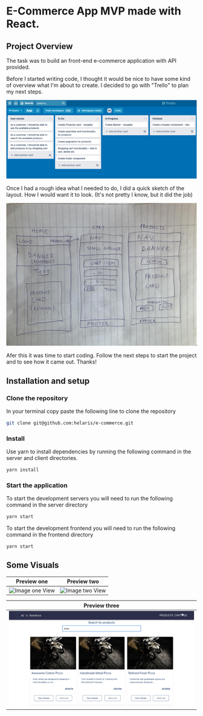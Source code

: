 # E-Commerce App MVP made with React.

## Project Overview

The task was to build an front-end e-commerce application with API provided.

Before I started writing code, I thought it would be nice to have some kind of overview what I'm about to create. I decided to go with "Trello" to plan my next steps.

![Image of Trello](frontend/src/images/trello.png)

Once I had a rough idea what I needed to do, I did a quick sketch of the layout. How I would want it to look. (It's not pretty I know, but it did the job)

![Image of Sketch](frontend/src/images/sketch.jpg)

Afer this it was time to start coding. Follow the next steps to start the project and to see how it came out. Thanks!

## Installation and setup

### Clone the repository

In your terminal copy paste the following line to clone the repository

```bash
git clone git@github.com:helaris/e-commerce.git
```

### Install

Use yarn to install dependencies by running the following command in the server and client directories.

```bash
yarn install
```

### Start the application

To start the development servers you will need to run the following command in the server directory

```bash
yarn start
```

To start the development frontend you will need to run the following command in the frontend directory

```bash
yarn start
```

## Some Visuals

Preview one         |  Preview two
:-------------------------:|:-------------------------:
![Image one View](frontend/src/images/pic1.png)  |  ![Image two View](fronted/src/images/pic2.png)


Preview three            | 
:-------------------------:|
![Image two view](frontend/src/images/pic3.png)  | 
